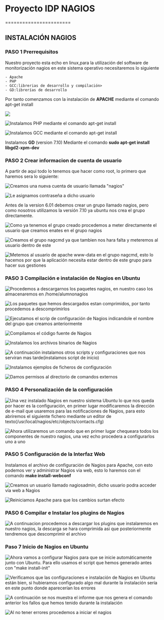 
# Proyecto IDP NAGIOS #
=======================
## INSTALACIÓN NAGIOS ##

### PASO 1 Prerrequisitos ###
Nuestro proyecto esta echo en linux,para la utilización del software de monitorización nagios en este sistema operativo necesitaremos lo siguiente

	- Apache
	- PHP
	- GCC:librerias de desarrollo y compilación>
	- GD:librerías de desarrollo

Por tanto comenzamos con la instalación de **APACHE** mediante el comando apt-get install 

![](imagenes/instalacionNAGIOS-1.png)
  

![Instalamos **PHP** mediante el comando apt-get install](imagenes/instalacionNAGIOS-2.png)

  
![Instalamos **GCC** mediante el comando apt-get install](imagenes/instalacionNAGIOS-3.png)

Instalamos **GD** (version 7.10) Mediante el comando **sudo apt-get install libgd2-xpm-dev**

### PASO 2 Crear informacion de cuenta de usuario ###

A partir de aqui todo lo tenemos que hacer como root, lo primero que haremos sera lo siguiente:

![Creamos una nueva cuenta de usuario llamada "nagios"](imagenes/instalacionNAGIOS-4.png)

![Le asignamos contraseña a dicho usuario](imagenes/instalacionNAGIOS-5.png)

Antes de la version 6.01 debemos crear un grupo llamado nagios, pero como nosotros utilizamos la versión 7.10 ya ubuntu nos crea el grupo directamente.

![Como ya tenemos el grupo creado procedemos a meter directamente el usuario que creamos enates en el grupo nagios](imagenes/instalacionNAGIOS-6.png)

![Creamos el grupo nagcmd ya que tambien nos hara falta y meteremos al usuario dentro de este](imagenes/instalacionNAGIOS-7.png)

![Metemos al usuario de apache **www-data** en el grupo nagcmd, esto lo hacemos por que la aplicación necesita estar dentro de este grupo para hacer sus gestiones](imagenes/instalacionNAGIOS-8.png)

### PASO 3 Compilación e instalación de Nagios en Ubuntu ###

![Procedemos a descargarnos los paquetes nagios, en nuestro caso los almacenaremos en /home/alumnonagios](instalacionNAGIOS-9.png)

![Los paquetes que hemos descargados estan comprimidos, por tanto procedemos a descomprimirlos](instalacionNAGIOS-10.png)

![Ejecutamos el scrip de configuración de Nagios indicandole el nombre del grupo que creamos anteriormente](imagenes/instalacionNAGIOS-11.png)

![Compilamos el código fuente de Nagios](imagenes/instalacionNAGIOS-12.png)

![Instalamos los archivos binarios de Nagios](imagenes/instalacionNAGIOS-13.png)

![A continuación instalamos otros scripts y configuraciones que nos serviran mas tarde(instalamos script de inicio)](imagenes/instalacionNAGIOS-14.png)

![Instalamos ejemplos de ficheros de configuración](imagenes/instalacionNAGIOS-15.png)

![Damos permisos al directorio de comandos externos](imagenes/instalacionNAGIOS-16.png)

### PASO 4 Personalización de la configuración ###

![Una vez instalado Nagios en nuestro sistema Ubuntu lo que nos queda por hacer es la configuración, en primer lugar modificaremos la dirección de e-mail que usaremos para las notificaciones de Nagios, para esto abriremos el siguiente fichero mediante un editor de texto(/usr/local/nagios/etc/objects/contacts.cfg)](imagenes/instalacionNAGIOS-17.png)

![Ahora utilizaremos un comando que en primer lugar chequeara todos los componentes de nuestro nagios, una vez echo procedera a configurarlos uno a uno](imagenes/NAGIOS-25.png)

### PASO 5 Configuración de la Interfaz Web ###

Instalamos el archivo de configuración de Nagios para Apache, con esto podemos ver y administrar Nagios via web, esto lo haremos con el comando **make install-webconf**

![Creamos un usuario llamado nagiosadmin, dicho usuario podra acceder vía web a Nagios](imagenes/instalacionNAGIOS-18.png)

![Reiniciamos Apache para que los cambios surtan efecto](imagenes/instalacionNAGIOS-19.png)

### PASO 6 Compilar e Instalar los plugins de Nagios ###

![A continuacion procedemos a descargar los plugins que instalaremos en nuestro nagios, la descarga se hara comprimida asi que posteriormente tendremos que descomprimir el archivo](imagenes/instalacionNAGIOS-24.png)



### Paso 7 Inicio de Nagios en Ubuntu ###

![Ahora vamos a configurar Nagios para que se inicie automáticamente junto con Ubuntu. Para ello usamos el script que hemos generado antes con **"make install-init"**](imagenes/instalacionNAGIOS-20.png)

![Verificamos que las configuraciones e instalación de Nagios en Ubuntu están bien, si hubieramos configurado algo mal durante la instalación sería en este punto donde aparecerían los errores](imagenes/instalacionNAGIOS-21.png)

![A continuación se nos muestra el informe que nos genera el comando anterior los fallos que hemos tenido durante la instalación](imagenes/instalacionNAGIOS-22.png)

![Al no tener errores procedemos a iniciar el nagios](imagenes/instalacionNAGIOS-23.png)

